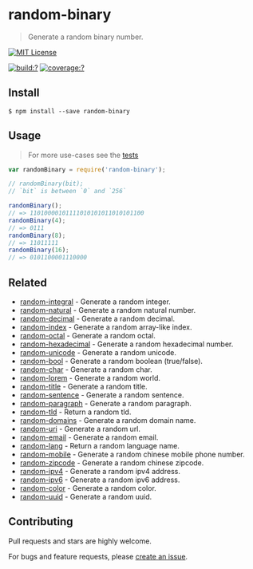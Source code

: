 # random-binary

> Generate a random binary number.

[![MIT License](https://img.shields.io/badge/license-MIT_License-green.svg?style=flat-square)](https://github.com/mock-end/random-binary/blob/master/LICENSE)

[![build:?](https://img.shields.io/travis/mock-end/random-binary/master.svg?style=flat-square)](https://travis-ci.org/mock-end/random-binary)
[![coverage:?](https://img.shields.io/coveralls/mock-end/random-binary/master.svg?style=flat-square)](https://coveralls.io/github/mock-end/random-binary)


## Install

```
$ npm install --save random-binary 
```


## Usage

> For more use-cases see the [tests](https://github.com/mock-end/random-binary/blob/master/test/spec/index.js)

```js
var randomBinary = require('random-binary');

// randomBinary(bit);
// `bit` is between `0` and `256`

randomBinary();     
// => 11010000101111010101011010101100
randomBinary(4); 
// => 0111
randomBinary(8); 
// => 11011111
randomBinary(16); 
// => 0101100001110000
```

## Related

- [random-integral](https://github.com/mock-end/random-integral) - Generate a random integer.
- [random-natural](https://github.com/mock-end/random-natural) - Generate a random natural number.
- [random-decimal](https://github.com/mock-end/random-decimal) - Generate a random decimal.
- [random-index](https://github.com/mock-end/random-index) - Generate a random array-like index.
- [random-octal](https://github.com/mock-end/random-octal) - Generate a random octal.
- [random-hexadecimal](https://github.com/mock-end/random-hexadecimal) - Generate a random hexadecimal number.
- [random-unicode](https://github.com/mock-end/random-unicode) - Generate a random unicode.
- [random-bool](https://github.com/mock-end/random-bool) - Generate a random boolean (true/false).
- [random-char](https://github.com/mock-end/random-char) - Generate a random char.
- [random-lorem](https://github.com/mock-end/random-lorem) - Generate a random world.
- [random-title](https://github.com/mock-end/random-title) - Generate a random title.
- [random-sentence](https://github.com/mock-end/random-sentence) - Generate a random sentence.
- [random-paragraph](https://github.com/mock-end/random-paragraph) - Generate a random paragraph.
- [random-tld](https://github.com/mock-end/random-tld) - Return a random tld.
- [random-domains](https://github.com/mock-end/random-domains) - Generate a random domain name.
- [random-uri](https://github.com/mock-end/random-uri.git) - Generate a random url.
- [random-email](https://github.com/mock-end/random-email) - Generate a random email.
- [random-lang](https://github.com/mock-end/random-lang) - Return a random language name.
- [random-mobile](https://github.com/mock-end/random-mobile) - Generate a random chinese mobile phone number.
- [random-zipcode](https://github.com/mock-end/random-zipcode) - Generate a random chinese zipcode.
- [random-ipv4](https://github.com/mock-end/random-ipv4) - Generate a random ipv4 address.
- [random-ipv6](https://github.com/mock-end/random-ipv6) - Generate a random ipv6 address.
- [random-color](https://github.com/mock-end/random-color) - Generate a random color.
- [random-uuid](https://github.com/bubkoo/random-uuid) - Generate a random uuid.


## Contributing

Pull requests and stars are highly welcome.

For bugs and feature requests, please [create an issue](https://github.com/mock-end/random-binary/issues/new).
